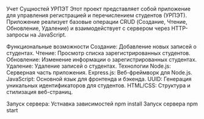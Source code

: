 Учет Сущностей УРПЭТ
Этот проект представляет собой приложение для управления регистрацией и перечислением студентов (УРПЭТ). Приложение реализует базовые операции CRUD (Создание, Чтение, Обновление, Удаление) и взаимодействует с сервером через HTTP-запросы на JavaScript.

Функциональные возможности
Создание: Добавление новых записей о студентах.
Чтение: Просмотр списка зарегистрированных студентов.
Обновление: Изменение информации о зарегистрированных студентах.
Удаление: Удаление записей о студентах.
Технологии
Node.js: Серверная часть приложения.
Express.js: Веб-фреймворк для Node.js.
JavaScript: Основной язык для фронтенда и бэкенда.
UUID: Генерация уникальных идентификаторов для студентов.
HTML/CSS: Структура и стилизация веб-страниц.

Запуск сервера:
Устнавка зависимостей
npm install
Запуск сервера
npm start
